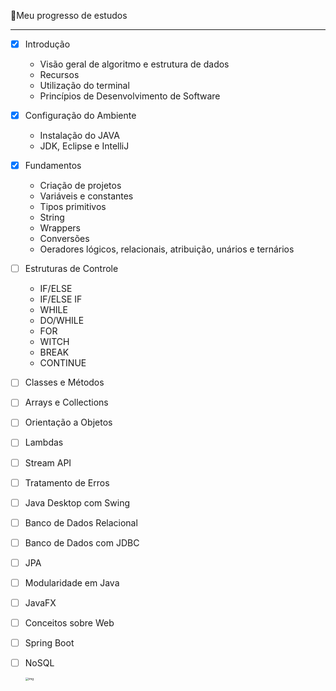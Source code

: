  :book:Meu progresso de estudos

------

- [x] Introdução

  - Visão geral de algoritmo e estrutura de dados
  - Recursos
  - Utilização do terminal
  - Princípios de Desenvolvimento de Software

- [x] Configuração do Ambiente

  - Instalação do JAVA
  -  JDK, Eclipse e IntelliJ

- [x] Fundamentos

  - Criação de projetos
  - Variáveis e constantes
  - Tipos primitivos
  - String
  - Wrappers
  - Conversões
  - Oeradores lógicos, relacionais, atribuição, unários e ternários

- [ ] Estruturas de Controle

  - IF/ELSE
  - IF/ELSE IF
  - WHILE
  - DO/WHILE
  - FOR
  - WITCH
  - BREAK
  - CONTINUE

- [ ] Classes e Métodos

- [ ] Arrays e Collections

- [ ] Orientação a Objetos

- [ ] Lambdas

- [ ] Stream API

- [ ] Tratamento de Erros

- [ ] Java Desktop com Swing

- [ ] Banco de Dados Relacional

- [ ] Banco de Dados com JDBC

- [ ] JPA

- [ ] Modularidade em Java

- [ ] JavaFX

- [ ] Conceitos sobre Web

- [ ] Spring Boot

- [ ] NoSQL

  <img src="https://media.tenor.com/images/ba6d7d37fa1e4ca966ac7328bf43b96c/tenor.gif" alt="img" style="zoom: 33%;" />  

